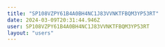 ```yaml
---
title: "SP108VZPY61B4A0BH4NC1J83VVNKTFBQM3YP53RT"
date: 2024-03-09T20:31:44.946Z
user: SP108VZPY61B4A0BH4NC1J83VVNKTFBQM3YP53RT
layout: "users"
---
```

    